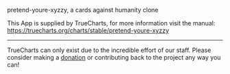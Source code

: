 pretend-youre-xyzzy, a cards against humanity clone

This App is supplied by TrueCharts, for more information visit the manual: https://truecharts.org/charts/stable/pretend-youre-xyzzy

---

TrueCharts can only exist due to the incredible effort of our staff.
Please consider making a [donation](https://truecharts.org/docs/about/sponsor) or contributing back to the project any way you can!
